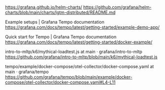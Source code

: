 
https://grafana.github.io/helm-charts/
https://github.com/grafana/helm-charts/blob/main/charts/lgtm-distributed/README.md


Example setups | Grafana Tempo documentation
https://grafana.com/docs/tempo/latest/getting-started/example-demo-app/

Quick start for Tempo | Grafana Tempo documentation
https://grafana.com/docs/tempo/latest/getting-started/docker-example/

intro-to-mltp/k6/mythical-loadtest.js at main · grafana/intro-to-mltp
https://github.com/grafana/intro-to-mltp/blob/main/k6/mythical-loadtest.js

tempo/example/docker-compose/otel-collector/docker-compose.yaml at main · grafana/tempo
https://github.com/grafana/tempo/blob/main/example/docker-compose/otel-collector/docker-compose.yaml#L4-L11
